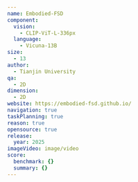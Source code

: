 ```yaml
---
name: Embodied-FSD
component:
  vision:
    - CLIP-ViT-L-336px
  language:
    - Vicuna-13B
size:
  - 13
author:
  - Tianjin University
qa:
  - 2D
dimension:
  - 2D
website: https://embodied-fsd.github.io/
navigation: true
taskPlanning: true
reason: true
opensource: true
release:
  year: 2025
imageVideo: image/video
score:
  benchmark: {}
  summary: {}
---
```

